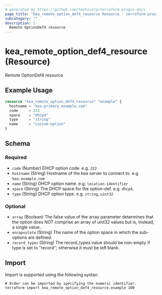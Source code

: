 ```yaml
---
# generated by https://github.com/hashicorp/terraform-plugin-docs
page_title: "kea_remote_option_def4_resource Resource - terraform-provider-kea"
subcategory: ""
description: |-
  Remote OptionDef4 resource
---
```


# kea_remote_option_def4_resource (Resource)

Remote OptionDef4 resource

## Example Usage

```terraform
resource "kea_remote_option_def4_resource" "example" {
  hostname = "kea-primary.example.com"
  code     = 223
  space    = "dhcp4"
  type     = "string"
  name     = "custom-option"
}
```

<!-- schema generated by tfplugindocs -->
## Schema

### Required

- `code` (Number) DHCP option code. e.g. `222`
- `hostname` (String) Hostname of the kea server to connect to. e.g. `kea.example.com`
- `name` (String) DHCP option name. e.g. `location-identifier`
- `space` (String) The DHCP space for the option-def. e.g. `dhcp4`.
- `type` (String) DHCP option type. e.g. `string`, `uint32`

### Optional

- `array` (Boolean) The false value of the array parameter determines that the option does NOT comprise an array of uint32 values but is, instead, a single value..
- `encapsulate` (String) The name of the option space in which the sub-options are defined.
- `record_types` (String) The record_types value should be non-empty if type is set to "record"; otherwise it must be left blank.

## Import

Import is supported using the following syntax:

```shell
# Order can be imported by specifying the numeric identifier.
terraform import kea_remote_option_def4_resource.example 100
```
